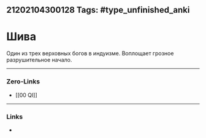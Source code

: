 21202104300128
Tags: #type_unfinished_anki 
---
# Шива

Один из трех верховных богов в индуизме. Воплощает грозное разрушительное начало.

---
### Zero-Links
- [[00 QI]]
---
### Links
-